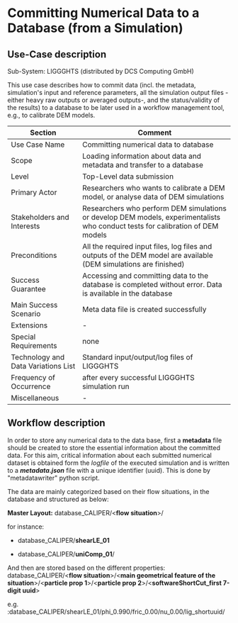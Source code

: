 Committing Numerical Data to a Database (from a Simulation) 
======================

## Use-Case description

Sub-System: LIGGGHTS (distributed by DCS Computing GmbH)

This use case describes how to commit data (incl. the metadata, simulation's input and reference parameters, all the simulation output files -either heavy raw outputs or averaged outputs-, and the status/validity of the results) to a database to be later used in a workflow management tool, e.g., to calibrate DEM models.


| Section                             | Comment                                                      |
| ----------------------------------- | ------------------------------------------------------------ |
| Use Case Name                       | Committing numerical data to database                        |
| Scope                               | Loading information about data and metadata and transfer to a database |
| Level                               | Top-Level data submission                                    |
| Primary Actor                       | Researchers who wants to calibrate a DEM model, or analyse data of DEM simulations |
| Stakeholders and Interests          | Researchers who perform DEM simulations or develop DEM models, experimentalists who conduct tests for calibration of DEM models |
| Preconditions                       | All the required input files, log files and outputs of the DEM model are available (DEM simulations are finished) |
| Success Guarantee                   | Accessing and committing data to the database is completed without error. Data is available in the database |
| Main Success Scenario               | Meta data file is created successfully                       |
| Extensions                          | -                                                            |
| Special Requirements                | none                                                         |
| Technology and Data Variations List | Standard input/output/log files of LIGGGHTS                  |
| Frequency of Occurrence             | after every successful LIGGGHTS simulation run               |
| Miscellaneous                       | -                                                            |

## Workflow description

In order to store any numerical data to the data base, first a **metadata** file should be created to store the essential information about the committed data. For this aim, critical information about each submitted numerical dataset is obtained form the *logfile* of the executed simulation and is written to a ***metadata.json*** file with a unique identifier (uuid). This is done by "metadatawriter" python script.

The data are mainly categorized based on their flow situations, in the database and structured as below:

**Master Layout:** database_CALIPER/<**flow situation**>/

for instance: 

- database_CALIPER/**shearLE_01**


- database_CALIPER/**uniComp_01**/


And then are stored based on the different properties: database_CALIPER/<**flow situation**>/<**main geometrical feature of the situation**>/<**particle prop 1**>/<**particle prop 2**>/<**softwareShortCut_first 7-digit uuid**>

e.g. :database_CALIPER/shearLE_01/phi_0.990/fric_0.00/nu_0.00/lig_shortuuid/

